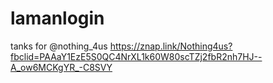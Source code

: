 # lamanlogin

tanks for @nothing_4us 
https://znap.link/Nothing4us?fbclid=PAAaY1EzE5S0QC4NrXL1k60W80scTZj2fbR2nh7HJ--A_ow6MCKgYR_-C8SVY
